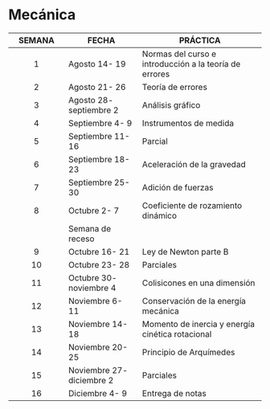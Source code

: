 # Mecánica

<table><thead><tr><th width="122.11200000000001" align="center">SEMANA</th><th width="179">FECHA</th><th width="366">PRÁCTICA</th></tr></thead><tbody><tr><td align="center">1</td><td>Agosto 14- 19</td><td>Normas del curso e introducción a la teoría de errores</td></tr><tr><td align="center">2</td><td>Agosto 21- 26</td><td>Teoría de errores</td></tr><tr><td align="center">3</td><td>Agosto 28- septiembre 2</td><td>Análisis gráfico</td></tr><tr><td align="center">4</td><td>Septiembre 4- 9</td><td>Instrumentos de medida</td></tr><tr><td align="center">5</td><td>Septiembre 11- 16</td><td>Parcial</td></tr><tr><td align="center">6</td><td>Septiembre 18- 23</td><td>Aceleración de la gravedad</td></tr><tr><td align="center">7</td><td>Septiembre 25- 30</td><td>Adición de fuerzas</td></tr><tr><td align="center">8</td><td>Octubre 2- 7</td><td>Coeficiente de rozamiento dinámico</td></tr><tr><td align="center"> </td><td>Semana de receso</td><td> </td></tr><tr><td align="center">9</td><td>Octubre 16- 21</td><td>Ley de Newton parte B</td></tr><tr><td align="center">10</td><td>Octubre 23- 28</td><td>Parciales</td></tr><tr><td align="center">11</td><td>Octubre 30- noviembre 4</td><td>Colisicones en una dimensión</td></tr><tr><td align="center">12</td><td>Noviembre 6- 11</td><td>Conservación de la energía mecánica</td></tr><tr><td align="center">13</td><td>Noviembre 14- 18</td><td>Momento de inercia y energía cinética rotacional</td></tr><tr><td align="center">14</td><td>Noviembre 20- 25</td><td>Principio de Arquímedes</td></tr><tr><td align="center">15</td><td>Noviembre 27- diciembre 2</td><td>Parciales</td></tr><tr><td align="center">16</td><td>Diciembre 4- 9</td><td>Entrega de notas</td></tr></tbody></table>
